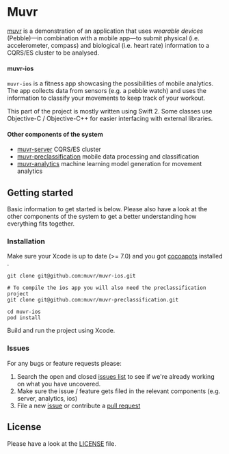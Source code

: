 # Muvr

[muvr](http://www.muvr.io/) is a demonstration of an application that uses _wearable devices_ (Pebble)—in combination with a mobile app—to submit physical (i.e. accelerometer, compass) and biological (i.e. heart rate) information to a CQRS/ES cluster to be analysed.

#### muvr-ios
`muvr-ios` is a fitness app showcasing the possibilities of mobile analytics. The app collects data from sensors (e.g. a pebble watch) and uses the information to classify your movements to keep track of your workout.

This part of the project is mostly written using Swift 2. Some classes use Objective-C / Objective-C++ for easier interfacing with external libraries.

#### Other components of the system
- [muvr-server](https://github.com/muvr/muvr-server) CQRS/ES cluster
- [muvr-preclassification](https://github.com/muvr/muvr-preclassification) mobile data processing and classification
- [muvr-analytics](https://github.com/muvr/muvr-analytics) machine learning model generation for movement analytics

## Getting started
Basic information to get started is below. Please also have a look at the other components of the system to get a better understanding how everything fits together.

### Installation
Make sure your Xcode is up to date (>= 7.0) and you got [cocoapots](https://cocoapods.org/) installed .
```
git clone git@github.com:muvr/muvr-ios.git

# To compile the ios app you will also need the preclassification project
git clone git@github.com:muvr/muvr-preclassification.git

cd muvr-ios
pod install
```
Build and run the project using Xcode.

### Issues

For any bugs or feature requests please:

1. Search the open and closed
   [issues list](https://github.com/muvr/muvr-ios/issues) to see if we're
   already working on what you have uncovered.
2. Make sure the issue / feature gets filed in the relevant components (e.g. server, analytics, ios)
3. File a new [issue](https://github.com/muvr/muvr-ios/issues) or contribute a 
  [pull request](https://github.com/muvr/muvr-ios/pulls) 

## License
Please have a look at the [LICENSE](https://github.com/muvr/muvr-ios/blob/develop/LICENSE) file.

